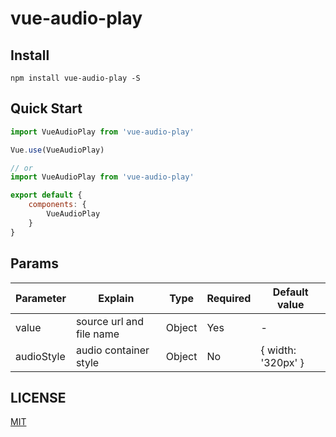 # vue-audio-play

## Install
```shell
npm install vue-audio-play -S
```

## Quick Start
``` javascript
import VueAudioPlay from 'vue-audio-play'

Vue.use(VueAudioPlay)

// or
import VueAudioPlay from 'vue-audio-play'

export default {
    components: {
        VueAudioPlay
    }
}
```

## Params
<table>
    <thead>
        <tr>
            <th>Parameter</th>
            <th>Explain</th>
            <th>Type</th>
            <th>Required</th>
            <th>Default value</th>
        </tr>
    </thead>
    <tbody>
        <tr>
            <td>value</td>
            <td>source url and file name</td>
            <td>Object</td>
            <td>Yes</td>
            <td>-</td>
        </tr>
        <tr>
            <td>audioStyle</td>
            <td>audio container style</td>
            <td>Object</td>
            <td>No</td>
            <td>{ width: '320px' }</td>
        </tr>
    </tbody>
</table>

## LICENSE
[MIT](LICENSE)
